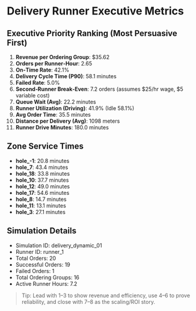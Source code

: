 # Delivery Runner Executive Metrics

## Executive Priority Ranking (Most Persuasive First)
1. **Revenue per Ordering Group**: $35.62
2. **Orders per Runner‑Hour**: 2.65
3. **On‑Time Rate**: 42.1%
4. **Delivery Cycle Time (P90)**: 58.1 minutes
5. **Failed Rate**: 5.0%
6. **Second‑Runner Break‑Even**: 7.2 orders (assumes $25/hr wage, $5 variable cost)
7. **Queue Wait (Avg)**: 22.2 minutes
8. **Runner Utilization (Driving)**: 41.9% (Idle 58.1%)
9. **Avg Order Time**: 35.5 minutes
10. **Distance per Delivery (Avg)**: 1098 meters
11. **Runner Drive Minutes**: 180.0 minutes

## Zone Service Times
- **hole_-1**: 20.8 minutes
- **hole_7**: 43.4 minutes
- **hole_18**: 33.8 minutes
- **hole_10**: 37.7 minutes
- **hole_12**: 49.0 minutes
- **hole_17**: 54.6 minutes
- **hole_8**: 14.7 minutes
- **hole_11**: 13.1 minutes
- **hole_3**: 27.1 minutes


## Simulation Details
- Simulation ID: delivery_dynamic_01
- Runner ID: runner_1
- Total Orders: 20
- Successful Orders: 19
- Failed Orders: 1
- Total Ordering Groups: 16
- Active Runner Hours: 7.2

> Tip: Lead with 1–3 to show revenue and efficiency, use 4–6 to prove reliability, and close with 7–8 as the scaling/ROI story.
